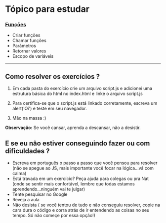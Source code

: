 
# Tópico para estudar

### [Funções](https://developer.mozilla.org/pt-BR/docs/Web/JavaScript/Guide/Fun%C3%A7%C3%B5es)
- Criar funções
- Chamar funções
- Parâmetros
- Retornar valores
- Escopo de variáveis

---


## Como resolver os exercícios ?

1. Em cada pasta do exercício crie um arquivo script.js e adicionei uma estrutura básica do html no index.html e linke o arquivo script.js
 
2. Para certifica-se que o script.js está linkado corretamente, escreva um alert('Oi') e teste em seu navegador.

3. Mão na massa :)


**Observação:** Se você cansar, aprenda a descansar, não a desistir. 


## E se eu não estiver conseguindo fazer ou com dificuldades ?

- Escreva em português o passo a passo que você pensou para resolver (não se apegue ao JS, mais importante você focar na lógica...vá com calma)
- Está travada em um exercício? Peça ajuda para colegas ou pra Nat (onde se sentir mais confortável, lembre que todas estamos aprendendo...ninguém vai te julgar)
- Tente pesquisar no Google
- Reveja a aula
- Não desista ( se você tentou de tudo e não conseguiu resolver, copie na cara dura o código e corra atrás de ir entendendo as coisas no seu tempo. Só não começe por essa opção!)




